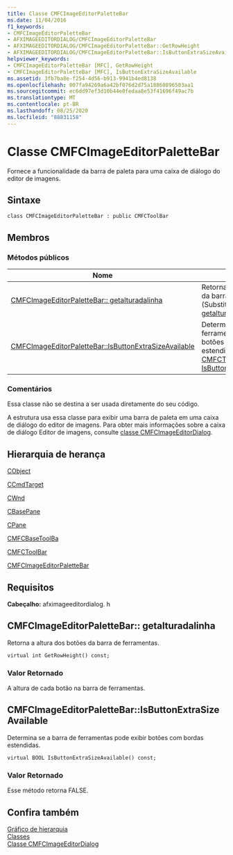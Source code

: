 ```yaml
---
title: Classe CMFCImageEditorPaletteBar
ms.date: 11/04/2016
f1_keywords:
- CMFCImageEditorPaletteBar
- AFXIMAGEEDITORDIALOG/CMFCImageEditorPaletteBar
- AFXIMAGEEDITORDIALOG/CMFCImageEditorPaletteBar::GetRowHeight
- AFXIMAGEEDITORDIALOG/CMFCImageEditorPaletteBar::IsButtonExtraSizeAvailable
helpviewer_keywords:
- CMFCImageEditorPaletteBar [MFC], GetRowHeight
- CMFCImageEditorPaletteBar [MFC], IsButtonExtraSizeAvailable
ms.assetid: 3fb7ba8e-f254-4d56-b913-9941b4ed8138
ms.openlocfilehash: 007fa94269a6a42bf076d2d75a18860896503aa1
ms.sourcegitcommit: ec6dd97ef3d10b44e0fedaa8e53f41696f49ac7b
ms.translationtype: MT
ms.contentlocale: pt-BR
ms.lasthandoff: 08/25/2020
ms.locfileid: "88831158"
---
```

# <a name="cmfcimageeditorpalettebar-class"></a>Classe CMFCImageEditorPaletteBar

Fornece a funcionalidade da barra de paleta para uma caixa de diálogo do editor de imagens.

## <a name="syntax"></a>Sintaxe

```
class CMFCImageEditorPaletteBar : public CMFCToolBar
```

## <a name="members"></a>Membros

### <a name="public-methods"></a>Métodos públicos

|Nome|Descrição|
|-|-|
|[CMFCImageEditorPaletteBar:: getalturadalinha](#getrowheight)|Retorna a altura dos botões da barra de ferramentas. (Substitui [CMFCToolBar:: getalturadalinha](../../mfc/reference/cmfctoolbar-class.md#getrowheight).)|
|[CMFCImageEditorPaletteBar::IsButtonExtraSizeAvailable](#isbuttonextrasizeavailable)|Determina se a barra de ferramentas pode exibir botões com bordas estendidas. (Substitui [CMFCToolBar:: IsButtonExtraSizeAvailable](../../mfc/reference/cmfctoolbar-class.md#isbuttonextrasizeavailable).)|

### <a name="remarks"></a>Comentários

Essa classe não se destina a ser usada diretamente do seu código.

A estrutura usa essa classe para exibir uma barra de paleta em uma caixa de diálogo do editor de imagens. Para obter mais informações sobre a caixa de diálogo Editor de imagens, consulte [classe CMFCImageEditorDialog](../../mfc/reference/cmfcimageeditordialog-class.md).

## <a name="inheritance-hierarchy"></a>Hierarquia de herança

[CObject](../../mfc/reference/cobject-class.md)

[CCmdTarget](../../mfc/reference/ccmdtarget-class.md)

[CWnd](../../mfc/reference/cwnd-class.md)

[CBasePane](../../mfc/reference/cbasepane-class.md)

[CPane](../../mfc/reference/cpane-class.md)

[CMFCBaseToolBa](../../mfc/reference/cmfcbasetoolbar-class.md)

[CMFCToolBar](../../mfc/reference/cmfctoolbar-class.md)

[CMFCImageEditorPaletteBar](../../mfc/reference/cmfcimageeditorpalettebar-class.md)

## <a name="requirements"></a>Requisitos

**Cabeçalho:** afximageeditordialog. h

## <a name="cmfcimageeditorpalettebargetrowheight"></a><a name="getrowheight"></a> CMFCImageEditorPaletteBar:: getalturadalinha

Retorna a altura dos botões da barra de ferramentas.

```
virtual int GetRowHeight() const;
```

### <a name="return-value"></a>Valor Retornado

A altura de cada botão na barra de ferramentas.

## <a name="cmfcimageeditorpalettebarisbuttonextrasizeavailable"></a><a name="isbuttonextrasizeavailable"></a> CMFCImageEditorPaletteBar::IsButtonExtraSizeAvailable

Determina se a barra de ferramentas pode exibir botões com bordas estendidas.

```
virtual BOOL IsButtonExtraSizeAvailable() const;
```

### <a name="return-value"></a>Valor Retornado

Esse método retorna FALSE.

## <a name="see-also"></a>Confira também

[Gráfico de hierarquia](../../mfc/hierarchy-chart.md)<br/>
[Classes](../../mfc/reference/mfc-classes.md)<br/>
[Classe CMFCImageEditorDialog](../../mfc/reference/cmfcimageeditordialog-class.md)

